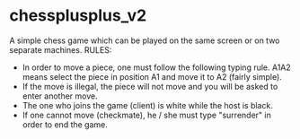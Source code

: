 # chessplusplus_v2
A simple chess game which can be played on the same screen or on two separate machines.
RULES:
- In order to move a piece, one must follow the following typing rule. A1A2 means select the piece in position A1 and move it to A2 (fairly simple).
- If the move is illegal, the piece will not move and you will be asked to enter another move.
- The one who joins the game (client) is white while the host is black.
- If one cannot move (checkmate), he / she must type "surrender" in order to end the game.
